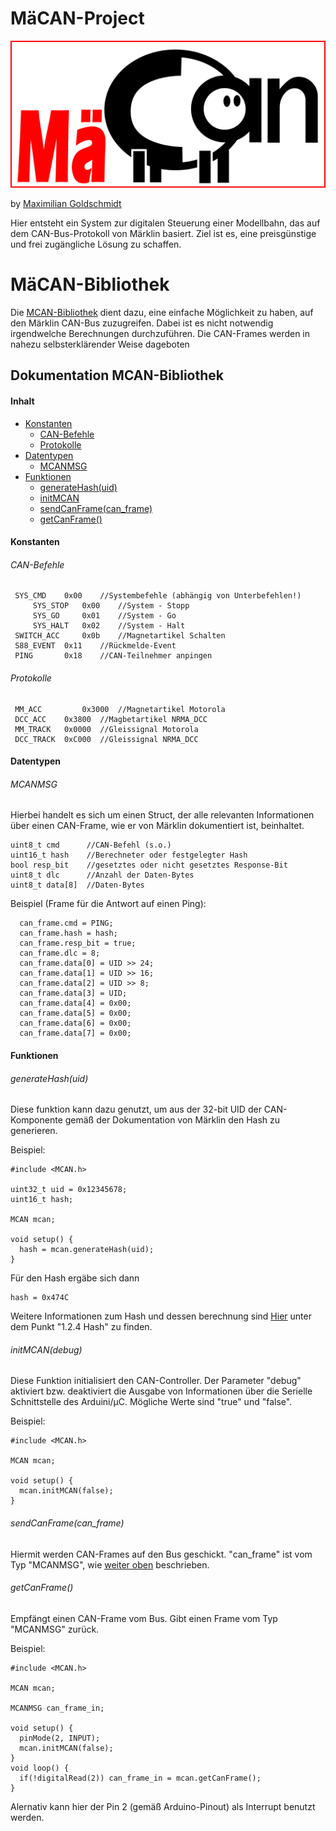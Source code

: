 # MäCAN-Project

![MäCAN](images/mäcan-logo.png)

by [Maximilian Goldschmidt](mailto:maxigoldschmidt@gmail.com)

Hier entsteht ein System zur digitalen Steuerung einer Modellbahn, das auf dem CAN-Bus-Protokoll von Märklin basiert. Ziel ist es, eine preisgünstige und frei zugängliche Lösung zu schaffen.

# MäCAN-Bibliothek

Die [MCAN-Bibliothek](MCAN/) dient dazu, eine einfache Möglichkeit zu haben, auf den Märklin CAN-Bus zuzugreifen. Dabei ist es nicht notwendig irgendwelche Berechnungen durchzuführen. Die CAN-Frames werden in nahezu selbsterklärender Weise dageboten

## Dokumentation MCAN-Bibliothek

#### Inhalt

* [Konstanten](#konstanten)
  * [CAN-Befehle](#can-befehle)
  * [Protokolle](#protokolle)
* [Datentypen](#datentypen)
  * [MCANMSG](#mcanmsg)
* [Funktionen](#funktionen)
  * [generateHash(uid)](#generatehashuid)
  * [initMCAN](#initmcan)
  * [sendCanFrame(can_frame)](#sendcanframecan_frame)
  * [getCanFrame()](#getcanframe)

#### Konstanten

###### CAN-Befehle
````
 SYS_CMD	0x00 	//Systembefehle (abhängig von Unterbefehlen!)
 	 SYS_STOP 	0x00 	//System - Stopp
 	 SYS_GO		0x01	//System - Go
 	 SYS_HALT	0x02	//System - Halt
 SWITCH_ACC 	0x0b	//Magnetartikel Schalten
 S88_EVENT	0x11	//Rückmelde-Event
 PING 		0x18	//CAN-Teilnehmer anpingen
````

###### Protokolle
````
 MM_ACC 		0x3000	//Magnetartikel Motorola
 DCC_ACC 	0x3800	//Magbetartikel NRMA_DCC
 MM_TRACK 	0x0000	//Gleissignal Motorola
 DCC_TRACK 	0xC000	//Gleissignal NRMA_DCC
````

#### Datentypen

###### MCANMSG

Hierbei handelt es sich um einen Struct, der alle relevanten Informationen über einen CAN-Frame, wie er von Märklin dokumentiert ist, beinhaltet.
````
uint8_t cmd      //CAN-Befehl (s.o.)
uint16_t hash    //Berechneter oder festgelegter Hash
bool resp_bit    //gesetztes oder nicht gesetztes Response-Bit
uint8_t dlc      //Anzahl der Daten-Bytes
uint8_t data[8]  //Daten-Bytes
````
Beispiel (Frame für die Antwort auf einen Ping):
````
  can_frame.cmd = PING;
  can_frame.hash = hash;
  can_frame.resp_bit = true;
  can_frame.dlc = 8;
  can_frame.data[0] = UID >> 24;
  can_frame.data[1] = UID >> 16;
  can_frame.data[2] = UID >> 8;
  can_frame.data[3] = UID;
  can_frame.data[4] = 0x00;
  can_frame.data[5] = 0x00;
  can_frame.data[6] = 0x00;
  can_frame.data[7] = 0x00;
````

#### Funktionen

###### generateHash(uid)

Diese funktion kann dazu genutzt, um aus der 32-bit UID der CAN-Komponente gemäß der Dokumentation von Märklin den Hash zu generieren.

Beispiel:
```
#include <MCAN.h>

uint32_t uid = 0x12345678;
uint16_t hash;

MCAN mcan;

void setup() {
  hash = mcan.generateHash(uid);
}
````

Für den Hash ergäbe sich dann 
````
hash = 0x474C
````
Weitere Informationen zum Hash und dessen berechnung sind [Hier](http://medienpdb.maerklin.de/digital22008/files/cs2CAN-Protokoll-2_0.pdf) unter dem Punkt "1.2.4 Hash" zu finden.

###### initMCAN(debug)

Diese Funktion initialisiert den CAN-Controller.
Der Parameter "debug" aktiviert bzw. deaktiviert die Ausgabe von Informationen über die Serielle Schnittstelle des Arduini/µC. Mögliche Werte sind "true" und "false".

Beispiel:
````
#include <MCAN.h>

MCAN mcan;

void setup() {
  mcan.initMCAN(false);
}
````

###### sendCanFrame(can_frame)

Hiermit werden CAN-Frames auf den Bus geschickt. "can_frame" ist vom Typ "MCANMSG", wie [weiter oben](#mcanmsg) beschrieben.

###### getCanFrame()

Empfängt einen CAN-Frame vom Bus. Gibt einen Frame vom Typ "MCANMSG" zurück.

Beispiel:
````
#include <MCAN.h>

MCAN mcan;

MCANMSG can_frame_in;

void setup() {
  pinMode(2, INPUT);
  mcan.initMCAN(false);
}
void loop() {
  if(!digitalRead(2)) can_frame_in = mcan.getCanFrame();
}
````
Alernativ kann hier der Pin 2 (gemäß Arduino-Pinout) als Interrupt benutzt werden.
